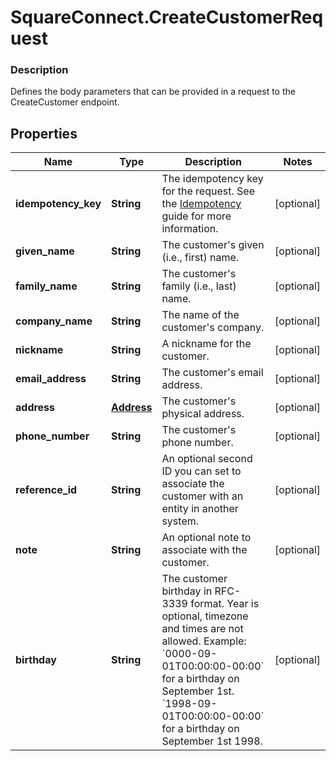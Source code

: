 # SquareConnect.CreateCustomerRequest

### Description

Defines the body parameters that can be provided in a request to the CreateCustomer endpoint.

## Properties
Name | Type | Description | Notes
------------ | ------------- | ------------- | -------------
**idempotency_key** | **String** | The idempotency key for the request. See the [Idempotency](/basics/api101/idempotency) guide for more information. | [optional] 
**given_name** | **String** | The customer&#39;s given (i.e., first) name. | [optional] 
**family_name** | **String** | The customer&#39;s family (i.e., last) name. | [optional] 
**company_name** | **String** | The name of the customer&#39;s company. | [optional] 
**nickname** | **String** | A nickname for the customer. | [optional] 
**email_address** | **String** | The customer&#39;s email address. | [optional] 
**address** | [**Address**](Address.md) | The customer&#39;s physical address. | [optional] 
**phone_number** | **String** | The customer&#39;s phone number. | [optional] 
**reference_id** | **String** | An optional second ID you can set to associate the customer with an entity in another system. | [optional] 
**note** | **String** | An optional note to associate with the customer. | [optional] 
**birthday** | **String** | The customer birthday in RFC-3339 format. Year is optional, timezone and times are not allowed. Example: &#x60;0000-09-01T00:00:00-00:00&#x60; for a birthday on September 1st. &#x60;1998-09-01T00:00:00-00:00&#x60; for a birthday on September 1st 1998. | [optional] 


